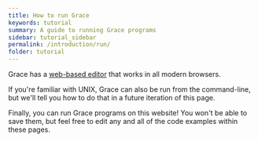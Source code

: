 ```yaml
---
title: How to run Grace
keywords: tutorial
summary: A guide to running Grace programs
sidebar: tutorial_sidebar
permalink: /introduction/run/
folder: tutorial
---
```

Grace has a [web-based editor](http://web.cecs.pdx.edu/~grace/minigrace/exp/)
that works in all modern browsers.  

If you're familiar with UNIX, Grace can also be run from the command-line,
but we'll tell you how to do that in a future iteration of this page.

Finally, you can run Grace programs on this website!  You won't be able to save
them, but feel free to edit any and all of the code examples within these pages.
<object id="example-1" data="{{site.baseurl}}/embedded-web-editor/" width="100%" height="550px"> </object>
